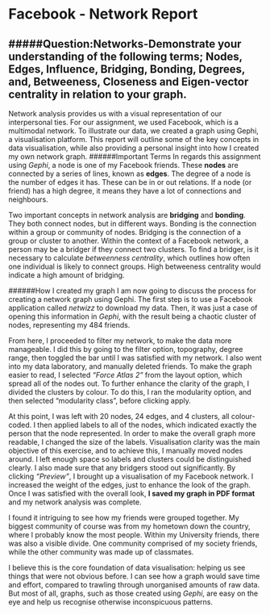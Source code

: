 Facebook - Network Report
=============
#####Question:Networks-Demonstrate your understanding of the following terms; Nodes, Edges, Influence, Bridging, Bonding, Degrees, and, Betweeness, Closeness and Eigen-vector centrality in relation to your graph.
---
Network analysis provides us with a visual representation of our interpersonal ties. For our assignment, we used Facebook, which is a multimodal network. To illustrate our data, we created a graph using Gephi, a visualisation platform. This report will outline some of the key concepts in data visualisation, while also providing a personal insight into how I created my own network graph. 
######Important Terms
In regards this assignment using *Gephi*, a node is one of my Facebook friends. These **nodes** are connected by a series of lines, known as **edges**. The degree of a node is the number of edges it has. These can be in or out relations. If a node (or friend) has a high degree, it means they have a lot of connections and neighbours. 

Two important concepts in network analysis are **bridging** and **bonding**. They both connect nodes, but in different ways. Bonding is the connection within a group or community of nodes. Bridging is the connection of a group or cluster to another. Within the context of a Facebook network, a person may be a bridger if they connect two clusters. To find a bridger, is it necessary to calculate *betweenness centrality*, which outlines how often one individual is likely to connect groups. High betweeness centrality would indicate a high amount of bridging. 

######How I created my graph
I am now going to discuss the process for creating a network graph using Gephi. The first step is to use a Facebook application called *netwizz* to download my data. Then, it was just a case of opening this information in *Gephi*, with the result being a chaotic cluster of nodes, representing my 484 friends. 

From here, I proceeded to filter my network, to make the data more manageable. I did this by going to the filter option, topography, degree range, then toggled the bar until I was satisfied with my network. I also went into my data laboratory, and manually deleted friends. To make the graph easier to read, I selected *“Force Atlas 2”* from the layout option, which spread all of the nodes out. To further enhance the clarity of the graph, I divided the clusters by colour. To do this, I ran the modularity option, and then selected “modularity class”, before clicking apply.

At this point, I was left with 20 nodes, 24 edges, and 4 clusters, all colour-coded. I then applied labels to all of the nodes, which indicated exactly the person that the node represented. In order to make the overall graph more readable, I changed the size of the labels. 
Visualisation clarity was the main objective of this exercise, and to achieve this, I manually moved nodes around. I left enough space so labels and clusters could be distinguished clearly. I also made sure that any bridgers stood out significantly. 
By clicking *“Preview”*, I brought up a visualisation of my Facebook network. I increased the weight of the edges, just to enhance the look of the graph. Once I was satisfied with the overall look, **I saved my graph in PDF format** and my network analysis was complete.

I found it intriguing to see how my friends were grouped together. My biggest community of course was from my hometown down the country, where I probably know the most people. Within my University friends, there was also a visible divide. One community comprised of my society friends, while the other community was made up of classmates.

I believe this is the core foundation of data visualisation: helping us see things that were not obvious before. I can see how a graph would save time and effort, compared to trawling through unorganised amounts of raw data. But most of all, graphs, such as those created using *Gephi*, are easy on the eye and help us recognise otherwise inconspicuous patterns. 

